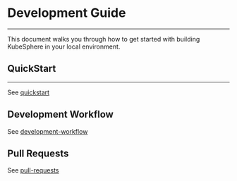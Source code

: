 # Development Guide

---

This document walks you through how to get started with building KubeSphere in your local environment.

## QuickStart

---

See [quickstart](quickstart.md)

## Development Workflow

See [development-workflow](development-workflow.md)

## Pull Requests

See [pull-requests](https://github.com/kubesphere/community/blob/master/developer-guide/development/pull-requests.md)